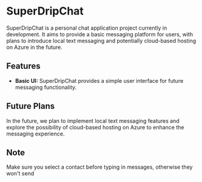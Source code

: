 # SuperDripChat

SuperDripChat is a personal chat application project currently in development. It aims to provide a basic messaging platform for users, with plans to introduce local text messaging and potentially cloud-based hosting on Azure in the future.

## Features

- **Basic UI:** SuperDripChat provides a simple user interface for future messaging functionality.

## Future Plans

In the future, we plan to implement local text messaging features and explore the possibility of cloud-based hosting on Azure to enhance the messaging experience.

## Note
Make sure you select a contact before typing in messages, otherwise they won't send
